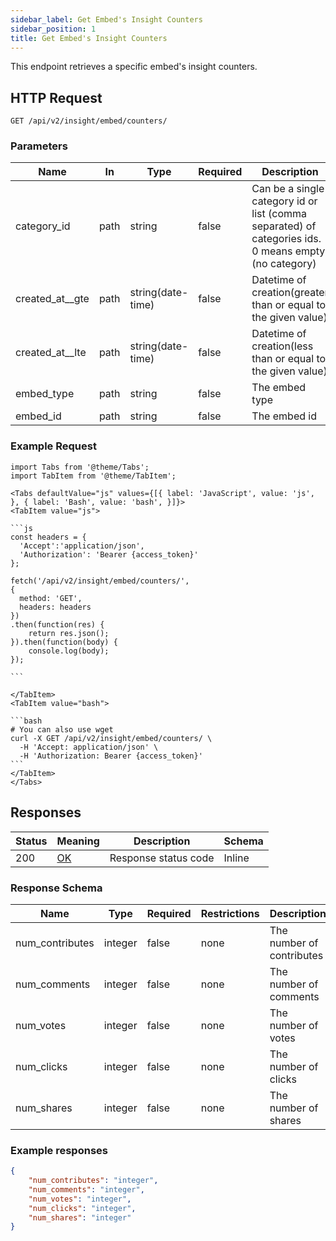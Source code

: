 ```yaml
---
sidebar_label: Get Embed's Insight Counters
sidebar_position: 1
title: Get Embed's Insight Counters
---
```


This endpoint retrieves a specific embed's insight counters.

## HTTP Request

`GET /api/v2/insight/embed/counters/`

### Parameters

|Name|In|Type|Required| Description                                                                                          |
|---|---|---|---|------------------------------------------------------------------------------------------------------|
| category_id     |path| string            |false| Can be a single category id or list (comma separated) of categories ids. 0 means empty (no category) |
|created_at__gte|path|string(date-time)|false| Datetime of creation(greater than or equal to the given value)                                       |
|created_at__lte|path|string(date-time)|false| Datetime of creation(less than or equal to the given value)                                          |
|embed_type|path|string|false| The embed type                                                                                       |
|embed_id|path|string|false| The embed id                                                                                         |

### Example Request

````mdx-code-block
import Tabs from '@theme/Tabs';
import TabItem from '@theme/TabItem';

<Tabs defaultValue="js" values={[{ label: 'JavaScript', value: 'js', }, { label: 'Bash', value: 'bash', }]}>
<TabItem value="js">

```js
const headers = {
  'Accept':'application/json',
  'Authorization': 'Bearer {access_token}'
};

fetch('/api/v2/insight/embed/counters/',
{
  method: 'GET',
  headers: headers
})
.then(function(res) {
    return res.json();
}).then(function(body) {
    console.log(body);
});

```

</TabItem>
<TabItem value="bash">

```bash
# You can also use wget
curl -X GET /api/v2/insight/embed/counters/ \
  -H 'Accept: application/json' \
  -H 'Authorization: Bearer {access_token}'
```
</TabItem>
</Tabs>
````

## Responses

|Status|Meaning|Description|Schema|
|---|---|---|---|
|200|[OK](https://tools.ietf.org/html/rfc7231#section-6.3.1)|Response status code|Inline|

### Response Schema

|Name|Type|Required|Restrictions|Description|
|---|---|---|---|---|
|num_contributes|integer|false|none|The number of contributes|
|num_comments|integer|false|none|The number of comments|
|num_votes|integer|false|none|The number of votes|
|num_clicks|integer|false|none|The number of clicks|
|num_shares|integer|false|none|The number of shares|


### Example responses


```json
{
    "num_contributes": "integer",
    "num_comments": "integer",
    "num_votes": "integer",
    "num_clicks": "integer",
    "num_shares": "integer"
}
```



